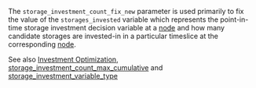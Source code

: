 The `storage_investment_count_fix_new` parameter is used primarily to fix the value of the `storages_invested`
variable which represents the point-in-time storage investment decision variable at a [node](@ref) and how many
candidate storages are invested-in in a particular timeslice at the corresponding [node](@ref).

See also [Investment Optimization](@ref), [storage\_investment\_count\_max\_cumulative](@ref) and
[storage\_investment\_variable\_type](@ref)

